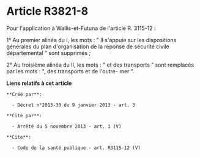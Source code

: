 # Article R3821-8

Pour l'application à Wallis-et-Futuna de l'article R. 3115-12 : 

1° Au premier alinéa du I, les mots : " Il s'appuie sur les dispositions générales du plan d'organisation de la réponse de
sécurité civile départemental ” sont supprimés ; 

2° Au troisième alinéa du II, les mots : " et des transports ” sont remplacés par les mots : ", des transports et de l'outre-
mer ”.

**Liens relatifs à cet article**

	**Créé par**:

	  - Décret n°2013-30 du 9 janvier 2013 - art. 3

	**Cité par**:

	  - Arrêté du 5 novembre 2013 - art. 1 (V)

	**Cite**:

	  - Code de la santé publique - art. R3115-12 (V)
